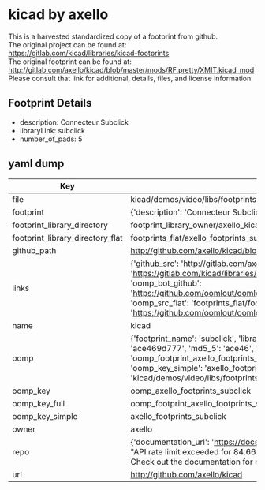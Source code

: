 # kicad by axello  
This is a harvested standardized copy of a footprint from github.  
The original project can be found at:  
https://gitlab.com/kicad/libraries/kicad-footprints  
The original footprint can be found at:
http://gitlab.com/axello/kicad/blob/master/mods/RF.pretty/XMIT.kicad_mod
Please consult that link for additional, details, files, and license information.  
## Footprint Details
* description: Connecteur Subclick  
* libraryLink: subclick  
* number_of_pads: 5  
## yaml dump  
| Key | Value |  
| --- | --- |  
| file | kicad/demos/video/libs/footprints.pretty/subclick.kicad_mod |  
| footprint | {'description': 'Connecteur Subclick', 'libraryLink': 'subclick', 'number_of_pads': 5} |  
| footprint_library_directory | footprint_library_owner/axello_kicad |  
| footprint_library_directory_flat | footprints_flat/axello_footprints_subclick/working |  
| github_path | http://github.com/axello/kicad/blob/master/demos/video/libs/footprints.pretty/subclick.kicad_mod |  
| links | {'github_src': 'http://gitlab.com/axello/kicad/blob/master/mods/RF.pretty/XMIT.kicad_mod', 'github_src_repo': 'https://gitlab.com/kicad/libraries/kicad-footprints', 'oomp_bot': 'footprints/axello_footprints_subclick/working', 'oomp_bot_github': 'https://github.com/oomlout/oomlout_oomp_footprint_bot/tree/main/footprints/axello_footprints_subclick/working', 'oomp_src_flat': 'footprints_flat/footprints_flat/axello_footprints_subclick/working', 'oomp_src_flat_github': 'https://github.com/oomlout/oomlout_oomp_footprint_src/tree/main/footprints_flat/axello_footprints_subclick/working'} |  
| name | kicad |  
| oomp | {'footprint_name': 'subclick', 'library_name': 'footprints', 'md5': 'ace469d777c0655d94ed65502474aa8e', 'md5_10': 'ace469d777', 'md5_5': 'ace46', 'md5_6': 'ace469', 'oomp_key': 'oomp_axello_footprints_subclick', 'oomp_key_extra': 'oomp_footprint_axello_footprints_subclick', 'oomp_key_full': 'oomp_footprint_axello_footprints_subclick_ace469', 'oomp_key_simple': 'axello_footprints_subclick', 'original_filename': 'kicad/demos/video/libs/footprints.pretty/subclick.kicad_mod', 'owner_name': 'axello'} |  
| oomp_key | oomp_axello_footprints_subclick |  
| oomp_key_full | oomp_footprint_axello_footprints_subclick |  
| oomp_key_simple | axello_footprints_subclick |  
| owner | axello |  
| repo | {'documentation_url': 'https://docs.github.com/rest/overview/resources-in-the-rest-api#rate-limiting', 'message': "API rate limit exceeded for 84.66.173.59. (But here's the good news: Authenticated requests get a higher rate limit. Check out the documentation for more details.)"} |  
| url | http://github.com/axello/kicad |  

